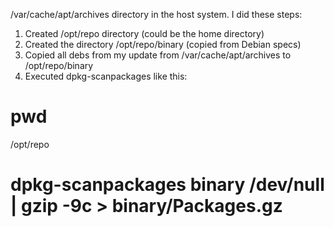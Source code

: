 /var/cache/apt/archives directory in the host system. I did these steps:

1. Created /opt/repo directory (could be the home directory)
2. Created the directory /opt/repo/binary (copied from Debian specs)
3. Copied all debs from my update from /var/cache/apt/archives to /opt/repo/binary
4. Executed dpkg-scanpackages like this:
# pwd
/opt/repo
# dpkg-scanpackages binary /dev/null | gzip -9c > binary/Packages.gz